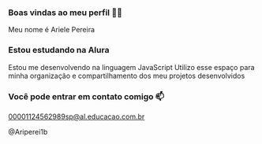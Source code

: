 ### Boas vindas ao meu perfil 💙💙

Meu nome é Ariele Pereira 

### Estou estudando na Alura
Estou me desenvolvendo na linguagem JavaScript
Utilizo esse espaço para minha organização e compartilhamento dos meu projetos desenvolvidos

### Você pode entrar em contato comigo 📫

00001124562989sp@al.educacao.com.br

@Ariperei1b
